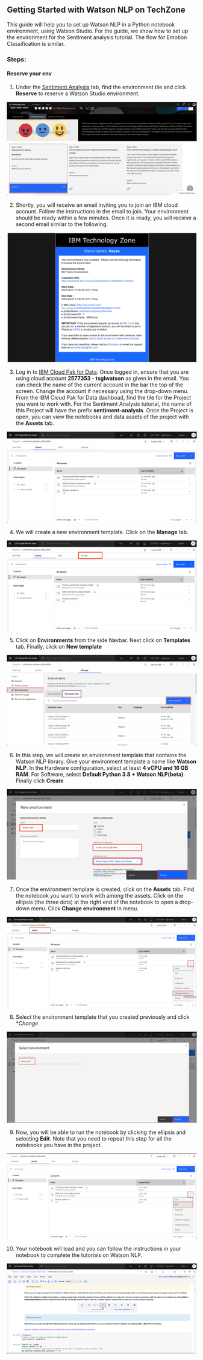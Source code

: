 ## Getting Started with Watson NLP on TechZone

This guide will help you to set up Watson NLP in a Python notebook environment, using Watson Studio.  For the guide, we show how to set up the environment for the Sentiment analysis tutorial.  The flow for Emotion Classification is similar.

### Steps:
#### Reserve your env
1. Under the [Sentiment Analysis](https://techzone.ibm.com/collection/watson-core-nlp#tab-1) tab, find the environment tile and click **Reserve** to reserve a Watson Studio environment.

![reserve](Screenshots/reserve.png)

2. Shortly, you will receive an email inviting you to join an IBM cloud account. Follow the instructions in the email to join.  Your environment should be ready within a few minutes.  Once it is ready, you will recieve a second email similar to the following.

![env_details](Screenshots/env_details.png)

3. Log in to [IBM Cloud Pak for Data](https://dataplatform.cloud.ibm.com). Once logged in, ensure that you are using cloud account **2577353 - tsglwatson** as given in the email. You can check the name of the current account in the bar the top of the screen.  Change the account if necessary using the drop-down menu.  From the IBM Cloud Pak for Data dashboad, find the tile for the Project you want to work with.  For the Sentiment Analysis tutorial, the name of this Project will have the prefix **sentiment-analysis**.  Once the Project is open, you can view the notebooks and data assets of the project with the **Assets** tab.

![assets](Screenshots/assets.png)

4. We will create a new environment template. Click on the **Manage** tab.

![manage_tab](Screenshots/manage_tab.png)

5. Click on **Environments** from the side Navbar. Next click on **Templates** tab. Finally, click on **New template**

![env](Screenshots/env.png)

6. In this step, we will create an environment template that contains the Watson NLP library. Give your environment template a name like **Watson NLP**. In the Hardware configuration, select at least **4 vCPU and 16 GB RAM**. For Software, select **Default Python 3.8 + Watson NLP(beta)**. Finally click **Create**

![new_env_settings](Screenshots/new_env_settings.png)

7. Once the environment template is created, click on the **Assets** tab. Find the notebook you want to work with among the assets.  Click on the ellipsis (the three dots) at the right end of the notebook to open a drop-down menu.  Click **Change environment** in menu.

![change_env](Screenshots/change_env.png)

8. Select the environment template that you created previously and click **Change*.
 
![change](Screenshots/change.png)

9. Now, you will be able to run the notebook by clicking the ellipsis and selecting **Edit**.  Note that you need to repeat this step for all the notebooks you have in the project.

![edit](Screenshots/edit.png)

10. Your notebook will load and you can follow the instructions in your notebook to complete the tutorials on Watson NLP.

![loaded](Screenshots/loaded.png)
